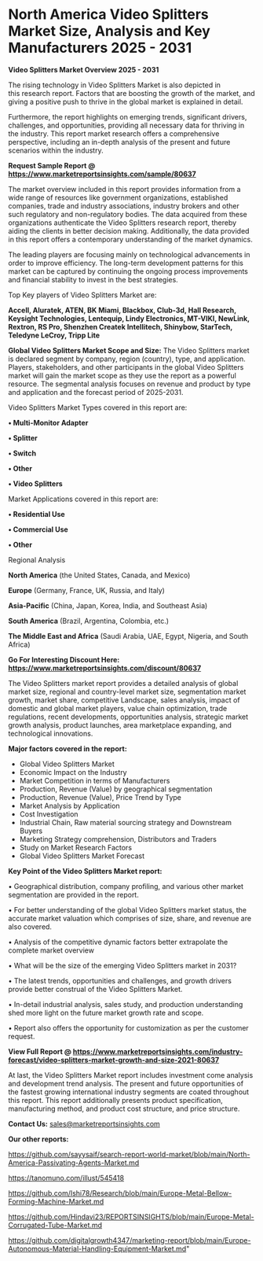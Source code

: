 # North America Video Splitters Market Size, Analysis and Key Manufacturers 2025 - 2031

<Strong> Video Splitters Market Overview 2025 - 2031</strong>

The rising technology in Video Splitters Market is also depicted in this research report. Factors that are boosting the growth of the market, and giving a positive push to thrive in the global market is explained in detail.

Furthermore, the report highlights on emerging trends, significant drivers, challenges, and opportunities, providing all necessary data for thriving in the industry. This report market research offers a comprehensive perspective, including an in-depth analysis of the present and future scenarios within the industry.

<strong>Request Sample Report @ <a href=https://www.marketreportsinsights.com/sample/80637>https://www.marketreportsinsights.com/sample/80637</a></strong>

The market overview included in this report provides information from a wide range of resources like government organizations, established companies, trade and industry associations, industry brokers and other such regulatory and non-regulatory bodies. The data acquired from these organizations authenticate the Video Splitters research report, thereby aiding the clients in better decision making. Additionally, the data provided in this report offers a contemporary understanding of the market dynamics.

The leading players are focusing mainly on technological advancements in order to improve efficiency. The long-term development patterns for this market can be captured by continuing the ongoing process improvements and financial stability to invest in the best strategies.

Top Key players of Video Splitters Market are:

<strong>Accell, Aluratek, ATEN, BK Miami, Blackbox, Club-3d, Hall Research, Keysight Technologies, Lentequip, Lindy Electronics, MT-VIKI, NewLink, Rextron, RS Pro, Shenzhen Createk Intellitech, Shinybow, StarTech, Teledyne LeCroy, Tripp Lite</strong>

<strong><b>Global Video Splitters Market Scope and Size:</b></strong>
The Video Splitters market is declared segment by company, region (country), type, and application. Players, stakeholders, and other participants in the global Video Splitters market will gain the market scope as they use the report as a powerful resource. The segmental analysis focuses on revenue and product by type and application and the forecast period of 2025-2031.

Video Splitters Market Types covered in this report are:

<strong>• Multi-Monitor Adapter

• Splitter

• Switch

• Other

• Video Splitters</strong>

Market Applications covered in this report are:

<strong>• Residential Use

• Commercial Use

• Other</strong> 

Regional Analysis

<strong>North America</strong> (the United States, Canada, and Mexico)

<strong>Europe</strong> (Germany, France, UK, Russia, and Italy)

<strong>Asia-Pacific</strong> (China, Japan, Korea, India, and Southeast Asia)

<strong>South America</strong> (Brazil, Argentina, Colombia, etc.)

<strong>The Middle East and Africa</strong> (Saudi Arabia, UAE, Egypt, Nigeria, and South Africa)

<strong>Go For Interesting Discount Here: <a href=https://www.marketreportsinsights.com/discount/80637>https://www.marketreportsinsights.com/discount/80637</a></strong>

The Video Splitters market report provides a detailed analysis of global market size, regional and country-level market size, segmentation market growth, market share, competitive Landscape, sales analysis, impact of domestic and global market players, value chain optimization, trade regulations, recent developments, opportunities analysis, strategic market growth analysis, product launches, area marketplace expanding, and technological innovations.

<strong><b>Major factors covered in the report:</b></strong>
<ul>
  <li>Global Video Splitters Market </li>
  <li>Economic Impact on the Industry</li>
  <li>Market Competition in terms of Manufacturers</li>
  <li>Production, Revenue (Value) by geographical segmentation</li>
  <li>Production, Revenue (Value), Price Trend by Type</li>
  <li>Market Analysis by Application</li>
  <li>Cost Investigation</li>
  <li>Industrial Chain, Raw material sourcing strategy and Downstream Buyers</li>
  <li>Marketing Strategy comprehension, Distributors and Traders</li>
  <li>Study on Market Research Factors</li>
  <li>Global Video Splitters Market Forecast</li>
</ul>

<strong><b>Key Point of the Video Splitters Market report:</b></strong>

• Geographical distribution, company profiling, and various other market segmentation are provided in the report.

• For better understanding of the global Video Splitters market status, the accurate market valuation which comprises of size, share, and revenue are also covered.

• Analysis of the competitive dynamic factors better extrapolate the complete market overview

• What will be the size of the emerging Video Splitters market in 2031?

• The latest trends, opportunities and challenges, and growth drivers provide better construal of the Video Splitters Market.

• In-detail industrial analysis, sales study, and production understanding shed more light on the future market growth rate and scope.

• Report also offers the opportunity for customization as per the customer request.

<strong><b>View Full Report @ <a href=https://www.marketreportsinsights.com/industry-forecast/video-splitters-market-growth-and-size-2021-80637>https://www.marketreportsinsights.com/industry-forecast/video-splitters-market-growth-and-size-2021-80637</a></b></strong>


At last, the Video Splitters Market report includes investment come analysis and development trend analysis. The present and future opportunities of the fastest growing international industry segments are coated throughout this report. This report additionally presents product specification, manufacturing method, and product cost structure, and price structure.

<strong>Contact Us:</strong>
sales@marketreportsinsights.com

<strong>Our other reports:</strong>

<a href=https://github.com/sayysaif/search-report-world-market/blob/main/North-America-Passivating-Agents-Market.md>https://github.com/sayysaif/search-report-world-market/blob/main/North-America-Passivating-Agents-Market.md</a>

<a href=https://tanomuno.com/illust/545418>https://tanomuno.com/illust/545418</a>

<a href=https://github.com/Ishi78/Research/blob/main/Europe-Metal-Bellow-Forming-Machine-Market.md>https://github.com/Ishi78/Research/blob/main/Europe-Metal-Bellow-Forming-Machine-Market.md</a>

<a href=https://github.com/Hindavi23/REPORTSINSIGHTS/blob/main/Europe-Metal-Corrugated-Tube-Market.md>https://github.com/Hindavi23/REPORTSINSIGHTS/blob/main/Europe-Metal-Corrugated-Tube-Market.md</a>

<a href=https://github.com/digitalgrowth4347/marketing-report/blob/main/Europe-Autonomous-Material-Handling-Equipment-Market.md>https://github.com/digitalgrowth4347/marketing-report/blob/main/Europe-Autonomous-Material-Handling-Equipment-Market.md</a>"
